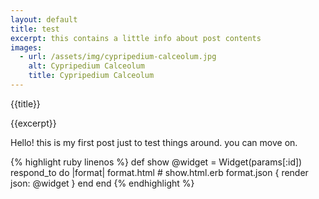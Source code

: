 ```yaml
---
layout: default
title: test
excerpt: this contains a little info about post contents
images:
  - url: /assets/img/cypripedium-calceolum.jpg
    alt: Cypripedium Calceolum
    title: Cypripedium Calceolum
---
```


{{title}}

{{excerpt}}

Hello!
this is my first post just to test things around.
you can move on.

{% highlight ruby linenos %}
def show
  @widget = Widget(params[:id])
  respond_to do |format|
    format.html # show.html.erb
    format.json { render json: @widget }
  end
end
{% endhighlight %}